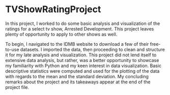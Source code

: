 # TVShowRatingProject
In this project, I worked to do some basic analysis and visualization of the ratings for a select tv show, Arrested Development. This project leaves plenty of opportunity to apply to other shows as well.

To begin, I navigated to the IDMB website to download a few of their free-to-use datasets. I imported the data, then proceeding to clean and structure it for my late analysis and visualization. This project did not lend itself to extensive data analysis, but rather, was a better opportunity to showcase my familiarity with Python and my keen interest in data visualization. Basic descriptive statistics were computed and used for the plotting of the data with regards to the mean and the standard deviation. My concluding remarks about the project and its takeaways appear at the end of the project file.
